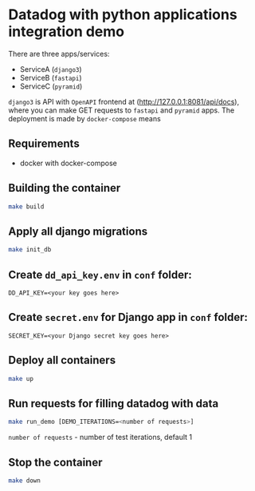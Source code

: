 # Datadog with python applications integration demo
There are three apps/services:
* ServiceA (`django3`)
* ServiceB (`fastapi`)
* ServiceC (`pyramid`)

`django3` is API with `OpenAPI` frontend at (http://127.0.0.1:8081/api/docs),
where you can make GET requests to `fastapi` and `pyramid` apps. 
The deployment is made by `docker-compose` means

## Requirements
* docker with docker-compose


## Building the container
```sh
make build
```

## Apply all django migrations
```sh
make init_db
```

## Create `dd_api_key.env` in `conf` folder:
```
DD_API_KEY=<your key goes here>
```

## Create `secret.env` for Django app in `conf` folder:
```
SECRET_KEY=<your Django secret key goes here>
```

## Deploy all containers
```sh
make up
```

## Run requests for filling datadog with data
```sh
make run_demo [DEMO_ITERATIONS=<number of requests>]
```
`number of requests` - number of test iterations, default 1

## Stop the container
```sh
make down
```

